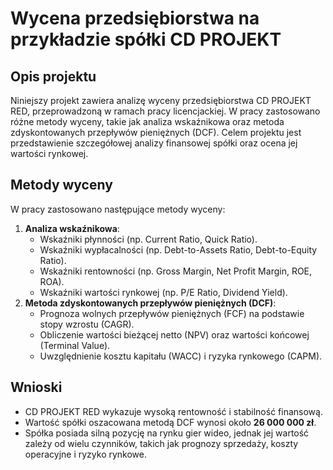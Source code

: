 # Wycena przedsiębiorstwa na przykładzie spółki CD PROJEKT

## Opis projektu
Niniejszy projekt zawiera analizę wyceny przedsiębiorstwa CD PROJEKT RED, przeprowadzoną w ramach pracy licencjackiej. W pracy zastosowano różne metody wyceny, takie jak analiza wskaźnikowa oraz metoda zdyskontowanych przepływów pieniężnych (DCF). Celem projektu jest przedstawienie szczegółowej analizy finansowej spółki oraz ocena jej wartości rynkowej.

## Metody wyceny
W pracy zastosowano następujące metody wyceny:
1. **Analiza wskaźnikowa**:
   - Wskaźniki płynności (np. Current Ratio, Quick Ratio).
   - Wskaźniki wypłacalności (np. Debt-to-Assets Ratio, Debt-to-Equity Ratio).
   - Wskaźniki rentowności (np. Gross Margin, Net Profit Margin, ROE, ROA).
   - Wskaźniki wartości rynkowej (np. P/E Ratio, Dividend Yield).
2. **Metoda zdyskontowanych przepływów pieniężnych (DCF)**:
   - Prognoza wolnych przepływów pieniężnych (FCF) na podstawie stopy wzrostu (CAGR).
   - Obliczenie wartości bieżącej netto (NPV) oraz wartości końcowej (Terminal Value).
   - Uwzględnienie kosztu kapitału (WACC) i ryzyka rynkowego (CAPM).

## Wnioski
- CD PROJEKT RED wykazuje wysoką rentowność i stabilność finansową.
- Wartość spółki oszacowana metodą DCF wynosi około **26 000 000 zł**.
- Spółka posiada silną pozycję na rynku gier wideo, jednak jej wartość zależy od wielu czynników, takich jak prognozy sprzedaży, koszty operacyjne i ryzyko rynkowe.